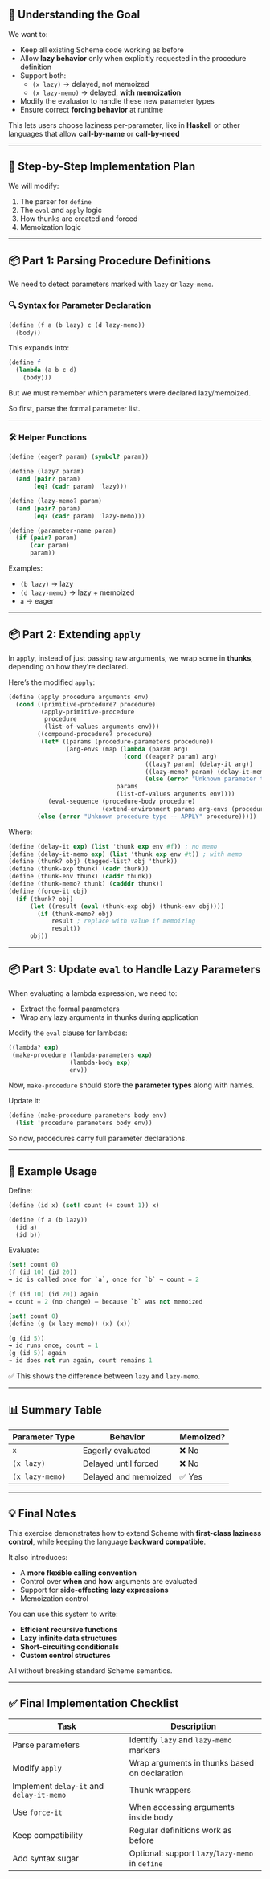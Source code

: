 ## 🧠 Understanding the Goal

We want to:
- Keep all existing Scheme code working as before
- Allow **lazy behavior** only when explicitly requested in the procedure definition
- Support both:
  - `(x lazy)` → delayed, not memoized
  - `(x lazy-memo)` → delayed, **with memoization**
- Modify the evaluator to handle these new parameter types
- Ensure correct **forcing behavior** at runtime

This lets users choose laziness per-parameter, like in **Haskell** or other languages that allow **call-by-name** or **call-by-need**

---

## 🔧 Step-by-Step Implementation Plan

We will modify:

1. The parser for `define`
2. The `eval` and `apply` logic
3. How thunks are created and forced
4. Memoization logic

---

## 📦 Part 1: Parsing Procedure Definitions

We need to detect parameters marked with `lazy` or `lazy-memo`.

### 🔍 Syntax for Parameter Declaration

```scheme
(define (f a (b lazy) c (d lazy-memo))
  ⟨body⟩)
```

This expands into:

```scheme
(define f
  (lambda (a b c d)
    ⟨body⟩))
```

But we must remember which parameters were declared lazy/memoized.

So first, parse the formal parameter list.

---

### 🛠️ Helper Functions

```scheme
(define (eager? param) (symbol? param))

(define (lazy? param)
  (and (pair? param)
       (eq? (cadr param) 'lazy)))

(define (lazy-memo? param)
  (and (pair? param)
       (eq? (cadr param) 'lazy-memo)))

(define (parameter-name param)
  (if (pair? param)
      (car param)
      param))
```

Examples:
- `(b lazy)` → lazy
- `(d lazy-memo)` → lazy + memoized
- `a` → eager

---

## 📦 Part 2: Extending `apply`

In `apply`, instead of just passing raw arguments, we wrap some in **thunks**, depending on how they're declared.

Here’s the modified `apply`:

```scheme
(define (apply procedure arguments env)
  (cond ((primitive-procedure? procedure)
         (apply-primitive-procedure
          procedure
          (list-of-values arguments env)))
        ((compound-procedure? procedure)
         (let* ((params (procedure-parameters procedure))
                (arg-envs (map (lambda (param arg)
                                (cond ((eager? param) arg)
                                      ((lazy? param) (delay-it arg))
                                      ((lazy-memo? param) (delay-it-memo arg))
                                      (else (error "Unknown parameter type"))))
                              params
                              (list-of-values arguments env))))
           (eval-sequence (procedure-body procedure)
                          (extend-environment params arg-envs (procedure-environment procedure))))
        (else (error "Unknown procedure type -- APPLY" procedure)))))
```

Where:

```scheme
(define (delay-it exp) (list 'thunk exp env #f)) ; no memo
(define (delay-it-memo exp) (list 'thunk exp env #t)) ; with memo
(define (thunk? obj) (tagged-list? obj 'thunk))
(define (thunk-exp thunk) (cadr thunk))
(define (thunk-env thunk) (caddr thunk))
(define (thunk-memo? thunk) (cadddr thunk))
(define (force-it obj)
  (if (thunk? obj)
      (let ((result (eval (thunk-exp obj) (thunk-env obj))))
        (if (thunk-memo? obj)
            result ; replace with value if memoizing
            result))
      obj))
```

---

## 📦 Part 3: Update `eval` to Handle Lazy Parameters

When evaluating a lambda expression, we need to:
- Extract the formal parameters
- Wrap any lazy arguments in thunks during application

Modify the `eval` clause for lambdas:

```scheme
((lambda? exp)
 (make-procedure (lambda-parameters exp)
                 (lambda-body exp)
                 env))
```

Now, `make-procedure` should store the **parameter types** along with names.

Update it:

```scheme
(define (make-procedure parameters body env)
  (list 'procedure parameters body env))
```

So now, procedures carry full parameter declarations.

---

## 🧪 Example Usage

Define:

```scheme
(define (id x) (set! count (+ count 1)) x)

(define (f a (b lazy))
  (id a)
  (id b))
```

Evaluate:

```scheme
(set! count 0)
(f (id 10) (id 20))
→ id is called once for `a`, once for `b` → count = 2

(f (id 10) (id 20)) again
→ count = 2 (no change) — because `b` was not memoized

(set! count 0)
(define (g (x lazy-memo)) (x) (x))

(g (id 5))
→ id runs once, count = 1
(g (id 5)) again
→ id does not run again, count remains 1
```

✅ This shows the difference between `lazy` and `lazy-memo`.

---

## 📊 Summary Table

| Parameter Type | Behavior | Memoized? |
|----------------|----------|-----------|
| `x` | Eagerly evaluated | ❌ No |
| `(x lazy)` | Delayed until forced | ❌ No |
| `(x lazy-memo)` | Delayed and memoized | ✅ Yes |

---

## 💡 Final Notes

This exercise demonstrates how to extend Scheme with **first-class laziness control**, while keeping the language **backward compatible**.

It also introduces:
- A **more flexible calling convention**
- Control over **when** and **how** arguments are evaluated
- Support for **side-effecting lazy expressions**
- Memoization control

You can use this system to write:
- **Efficient recursive functions**
- **Lazy infinite data structures**
- **Short-circuiting conditionals**
- **Custom control structures**

All without breaking standard Scheme semantics.

---

## ✅ Final Implementation Checklist

| Task | Description |
|------|-------------|
| Parse parameters | Identify `lazy` and `lazy-memo` markers |
| Modify `apply` | Wrap arguments in thunks based on declaration |
| Implement `delay-it` and `delay-it-memo` | Thunk wrappers |
| Use `force-it` | When accessing arguments inside body |
| Keep compatibility | Regular definitions work as before |
| Add syntax sugar | Optional: support `lazy`/`lazy-memo` in `define` |
